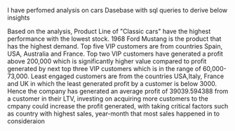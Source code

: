 I have perfomed analysis on cars Dasebase with sql queries to derive below insights

Based on the analysis, Product Line of "Classic cars"  have the highest performance with the lowest stock. 
1968 Ford Mustang is the product that has the highest demand.
Top five VIP customers are from countries Spain, USA, Australia and France.
Top two VIP customers have generated a profit above 200,000 which is significantly higher value compared to profit
generated by next top three VIP customers which is in the range of 60,000- 73,000.
Least engaged customers are from the countries USA,Italy, France and UK in which the least generated profit by a customer is below 3000.
Hence the company has generated an average profit of 39039.594388 from a customer in their LTV, investing on acquiring more customers 
to the cmpany could increase the profit generated, with taking critical factors such as
country with highest sales,  year-month that most sales happened in to consideraion
